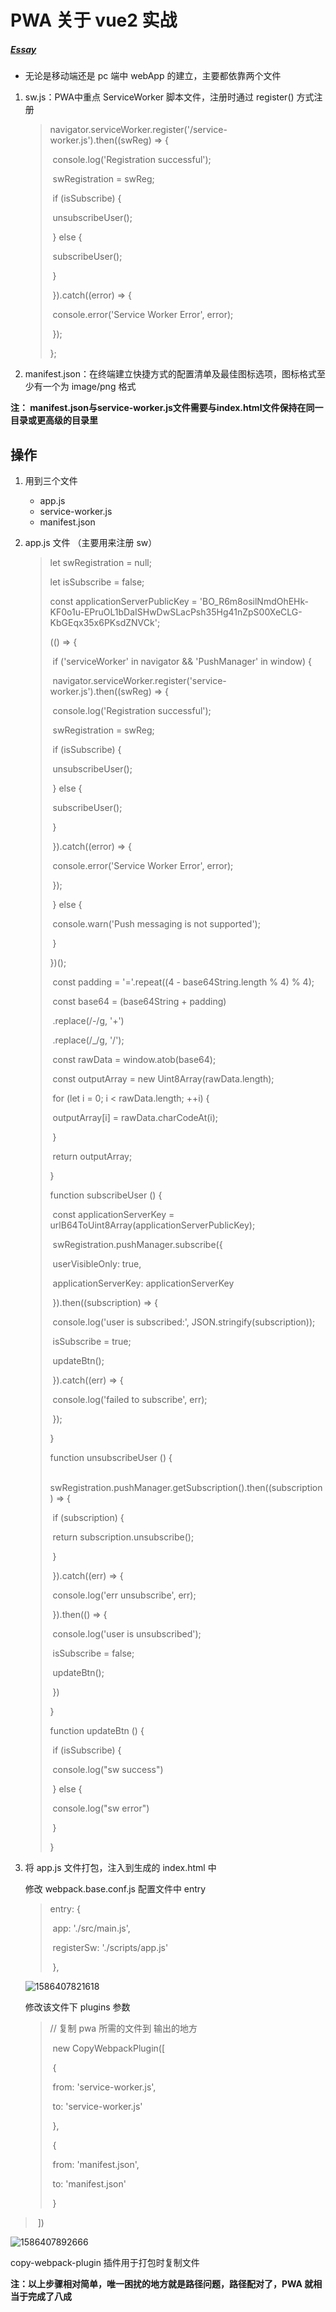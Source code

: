 # PWA 关于 vue2 实战

##### [Essay](https://dixinl.github.io/Essay/)

- 无论是移动端还是 pc 端中 webApp 的建立，主要都依靠两个文件

1. sw.js：PWA中重点 ServiceWorker 脚本文件，注册时通过 register() 方式注册

   > navigator.serviceWorker.register('/service-worker.js').then((swReg) => {
   >
   > ​            console.log('Registration successful');
   >
   > ​            swRegistration = swReg;
   >
   > ​            if (isSubscribe) {
   >
   > ​                unsubscribeUser();
   >
   > ​            } else {
   >
   > ​                subscribeUser();
   >
   > ​            }
   >
   > ​        }).catch((error) => {
   >
   > ​            console.error('Service Worker Error', error);
   >
   > ​        });
   >
   > };

2. manifest.json：在终端建立快捷方式的配置清单及最佳图标选项，图标格式至少有一个为 image/png 格式

**注： manifest.json与service-worker.js文件需要与index.html文件保持在同一目录或更高级的目录里**

## 操作

1. 用到三个文件

   - app.js
   - service-worker.js
   - manifest.json

2. app.js 文件 （主要用来注册 sw）

   > let swRegistration = null;
   >
   > let isSubscribe = false;
   >
   > const applicationServerPublicKey = 'BO_R6m8osilNmdOhEHk-KF0o1u-EPruOL1bDaISHwDwSLacPsh35Hg41nZpS00XeCLG-KbGEqx35x6PKsdZNVCk';
   >
   > (() => {
   >
   > ​    if ('serviceWorker' in navigator && 'PushManager' in window) {
   >
   > ​        navigator.serviceWorker.register('service-worker.js').then((swReg) => {
   >
   > ​            console.log('Registration successful');
   >
   > ​            swRegistration = swReg;
   >
   > ​            if (isSubscribe) {
   >
   > ​                unsubscribeUser();
   >
   > ​            } else {
   >
   > ​                subscribeUser();
   >
   > ​            }
   >
   > ​        }).catch((error) => {
   >
   > ​            console.error('Service Worker Error', error);
   >
   > ​        });
   >
   > ​    } else {
   >
   > ​        console.warn('Push messaging is not supported');
   >
   > ​    }
   >
   > })();
   >
   > 
   >
   > ​    const padding = '='.repeat((4 - base64String.length % 4) % 4);
   >
   > ​    const base64 = (base64String + padding)
   >
   > ​      .replace(/\-/g, '+')
   >
   > ​      .replace(/_/g, '/');
   >
   > ​    const rawData = window.atob(base64);
   >
   > ​    const outputArray = new Uint8Array(rawData.length);
   >
   > ​    for (let i = 0; i < rawData.length; ++i) {
   >
   > ​        outputArray[i] = rawData.charCodeAt(i);
   >
   > ​    }
   >
   > ​    return outputArray;
   >
   > }
   >
   > 
   >
   > function subscribeUser () {
   >
   > ​    const applicationServerKey = urlB64ToUint8Array(applicationServerPublicKey);
   >
   > ​    swRegistration.pushManager.subscribe({
   >
   > ​        userVisibleOnly: true,
   >
   > ​        applicationServerKey: applicationServerKey
   >
   > ​    }).then((subscription) => {
   >
   > ​        console.log('user is subscribed:', JSON.stringify(subscription));
   >
   > ​        isSubscribe = true;
   >
   > ​        updateBtn();
   >
   > ​    }).catch((err) => {
   >
   > ​        console.log('failed to subscribe', err);
   >
   > ​    });
   >
   > }
   >
   > 
   >
   > function unsubscribeUser () {
   >
   > ​    swRegistration.pushManager.getSubscription().then((subscription) => {
   >
   > ​        if (subscription) {
   >
   > ​            return subscription.unsubscribe();
   >
   > ​        }
   >
   > ​    }).catch((err) => {
   >
   > ​        console.log('err unsubscribe', err);
   >
   > ​    }).then(() => {
   >
   > ​        console.log('user is unsubscribed');
   >
   > ​        isSubscribe = false;
   >
   > ​        updateBtn();
   >
   > ​    })
   >
   > }
   >
   > 
   >
   > function updateBtn () {
   >
   > ​    if (isSubscribe) {
   >
   > ​        console.log("sw success")
   >
   > ​    } else {
   >
   > ​        console.log("sw error")
   >
   > ​    }
   >
   > }

3. 将 app.js 文件打包，注入到生成的 index.html 中

   修改 webpack.base.conf.js 配置文件中 entry

   > entry: {
   >
   > ​        app: './src/main.js',
   >
   > ​        registerSw: './scripts/app.js'
   >
   > ​    },

   ![1586407821618](./images/1586407821618.png)

   修改该文件下 plugins 参数
   
   > // 复制 pwa 所需的文件到 输出的地方
   >
   > ​    new CopyWebpackPlugin([
   >
   > ​        {
   >
   > ​            from: 'service-worker.js',
   >
   > ​            to: 'service-worker.js'
   >
   > ​        },
   >
   > ​        {
   >
   > ​            from: 'manifest.json',
   >
   > ​            to: 'manifest.json'
   >
   > ​        }
>
   > ​    ])

   ![1586407892666](./images/1586407892666.png)
   
   copy-webpack-plugin 插件用于打包时复制文件
   
   **注：以上步骤相对简单，唯一困扰的地方就是路径问题，路径配对了，PWA 就相当于完成了八成**

 

 

 